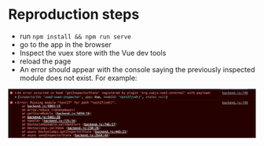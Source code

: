 # Reproduction steps

- run `npm install && npm run serve`
- go to the app in the browser
- Inspect the vuex store with the Vue dev tools
- reload the page
- An error should appear with the console saying the previously inspected module does not exist. For example:

![](Screenshot%202022-12-14%20at%2021.34.47.png)
